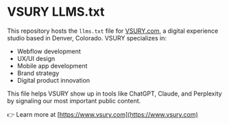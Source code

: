 # VSURY LLMS.txt

This repository hosts the `llms.txt` file for [VSURY.com](https://www.vsury.com), a digital experience studio based in Denver, Colorado. VSURY specializes in:

- Webflow development  
- UX/UI design  
- Mobile app development  
- Brand strategy  
- Digital product innovation  

This file helps VSURY show up in tools like ChatGPT, Claude, and Perplexity by signaling our most important public content.

👉 Learn more at [https://www.vsury.com](https://www.vsury.com)

